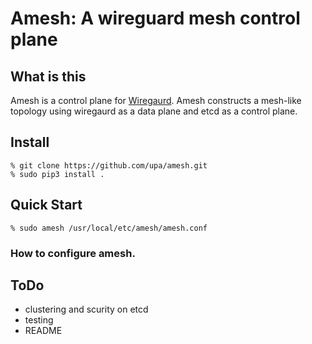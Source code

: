 
# Amesh: A wireguard mesh control plane

## What is this

Amesh is a control plane for [Wiregaurd](https://www.wireguard.com/).
Amesh constructs a mesh-like topology using wiregaurd as a data plane
and etcd as a control plane.


## Install

```
% git clone https://github.com/upa/amesh.git
% sudo pip3 install .
```


## Quick Start

```
% sudo amesh /usr/local/etc/amesh/amesh.conf
```

### How to configure amesh.


## ToDo

- clustering and scurity on etcd
- testing
- README
